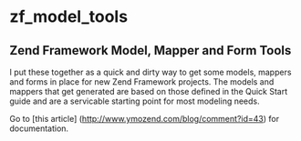 zf_model_tools
==============

Zend Framework Model, Mapper and Form Tools
-------------------------------------------

I put these together as a quick and dirty way to get some models, mappers and forms in place for new Zend Framework projects. The models and mappers that get generated are based on those defined in the Quick Start guide and are a servicable starting point for most modeling needs.

Go to [this article] (http://www.ymozend.com/blog/comment?id=43) for documentation.

